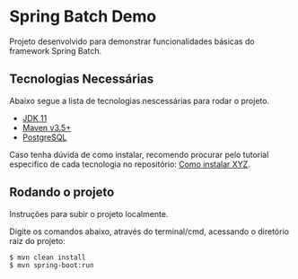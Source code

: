 # Spring Batch Demo

Projeto desenvolvido para demonstrar funcionalidades básicas do framework Spring Batch.

## Tecnologias Necessárias

Abaixo segue a lista de tecnologias nescessárias para rodar o projeto.

* [JDK 11]
* [Maven v3.5+]
* [PostgreSQL]  

Caso tenha dúvida de como instalar, recomendo procurar pelo tutorial especifico de cada tecnologia no repositório: [Como instalar XYZ].

## Rodando o projeto

Instruções para subir o projeto localmente.

Digite os comandos abaixo, através do terminal/cmd, acessando o diretório raiz do projeto:

```sh
$ mvn clean install
$ mvn spring-boot:run
```

[JDK 11]: <https://www.oracle.com/technetwork/java/javase/downloads/jdk11-downloads-5066655.html>
[Maven v3.5+]: <https://maven.apache.org/download.cgi>
[Como Instalar XYZ]: <https://github.com/backend-br/como-instalar-xyz>
[PostgreSQL]: <https://www.postgresql.org/download/>